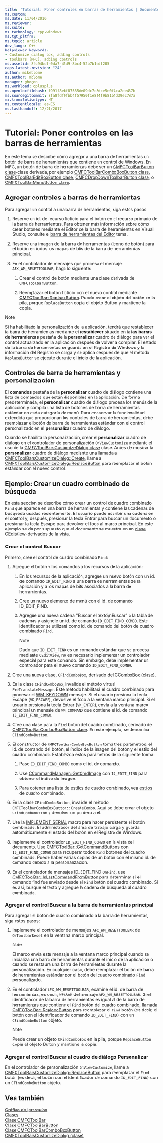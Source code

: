 ```yaml
---
title: 'Tutorial: Poner controles en barras de herramientas | Documentos de Microsoft'
ms.custom: 
ms.date: 11/04/2016
ms.reviewer: 
ms.suite: 
ms.technology: cpp-windows
ms.tgt_pltfrm: 
ms.topic: article
dev_langs: C++
helpviewer_keywords:
- Customize dialog box, adding controls
- toolbars [MFC], adding controls
ms.assetid: 8fc94bdf-0da7-45d9-8bc4-52b7b1edf205
caps.latest.revision: "24"
author: mikeblome
ms.author: mblome
manager: ghogen
ms.workload: cplusplus
ms.openlocfilehash: f991f8ebf87535de09dc7c3dce5e0f4ca2ee457b
ms.sourcegitcommit: 8fa8fdf0fbb4f57950f1e8f4f9b81b4d39ec7d7a
ms.translationtype: MT
ms.contentlocale: es-ES
ms.lasthandoff: 12/21/2017
---
```

# <a name="walkthrough-putting-controls-on-toolbars"></a>Tutorial: Poner controles en las barras de herramientas
En este tema se describe cómo agregar a una barra de herramientas un botón de barra de herramientas que contiene un control de Windows. En MFC, un botón de barra de herramientas debe ser un [CMFCToolBarButton clase](../mfc/reference/cmfctoolbarbutton-class.md)-clase derivada, por ejemplo [CMFCToolBarComboBoxButton clase](../mfc/reference/cmfctoolbarcomboboxbutton-class.md), [CMFCToolBarEditBoxButton clase](../mfc/reference/cmfctoolbareditboxbutton-class.md), [CMFCDropDownToolbarButton clase](../mfc/reference/cmfcdropdowntoolbarbutton-class.md), o [CMFCToolBarMenuButton clase](../mfc/reference/cmfctoolbarmenubutton-class.md).  
  
## <a name="adding-controls-to-toolbars"></a>Agregar controles a barras de herramientas  
 Para agregar un control a una barra de herramientas, siga estos pasos:  
  
1.  Reserve un id. de recurso ficticio para el botón en el recurso primario de la barra de herramientas. Para obtener más información sobre cómo crear botones mediante el Editor de la barra de herramientas en Visual Studio, consulte el [barra de herramientas del Editor](../windows/toolbar-editor.md) tema.  
  
2.  Reserve una imagen de la barra de herramientas (icono de botón) para el botón en todos los mapas de bits de la barra de herramientas principal.  
  
3.  En el controlador de mensajes que procesa el mensaje `AFX_WM_RESETTOOLBAR`, haga lo siguiente:  
  
    1.  Crear el control de botón mediante una clase derivada de `CMFCToolbarButton`.  
  
    2.  Reemplazar el botón ficticio con el nuevo control mediante [CMFCToolBar::ReplaceButton](../mfc/reference/cmfctoolbar-class.md#replacebutton). Puede crear el objeto del botón en la pila, porque `ReplaceButton` copia el objeto Button y mantiene la copia.  
  
> [!NOTE]
>  Si ha habilitado la personalización de la aplicación, tendrá que restablecer la barra de herramientas mediante el **restablecer** situado en la **las barras de herramientas** pestaña de la **personalizar** cuadro de diálogo para ver el control actualizado en la aplicación después de volver a compilar. El estado de la barra de herramientas se guarda en el Registro de Windows y la información del Registro se carga y se aplica después de que el método `ReplaceButton` se ejecute durante el inicio de la aplicación.  
  
## <a name="toolbar-controls-and-customization"></a>Controles de barra de herramientas y personalización  
 El **comandos** pestaña de la **personalizar** cuadro de diálogo contiene una lista de comandos que están disponibles en la aplicación. De forma predeterminada, el **personalizar** cuadro de diálogo procesa los menús de la aplicación y compila una lista de botones de barra de herramientas estándar en cada categoría de menú. Para conservar la funcionalidad extendida que proporcionan los controles de barra de herramientas, debe reemplazar el botón de barra de herramientas estándar con el control personalizado en el **personalizar** cuadro de diálogo.  
  
 Cuando se habilita la personalización, crear el **personalizar** cuadro de diálogo en el controlador de personalización `OnViewCustomize` mediante el uso de la [CMFCToolBarsCustomizeDialog clase](../mfc/reference/cmfctoolbarscustomizedialog-class.md) clase. Antes de mostrar la **personalizar** cuadro de diálogo mediante una llamada a [CMFCToolBarsCustomizeDialog::Create](../mfc/reference/cmfctoolbarscustomizedialog-class.md#create), llame a [CMFCToolBarsCustomizeDialog::ReplaceButton](../mfc/reference/cmfctoolbarscustomizedialog-class.md#replacebutton) para reemplazar el botón estándar con el nuevo control.  
  
## <a name="example-creating-a-find-combo-box"></a>Ejemplo: Crear un cuadro combinado de búsqueda  
 En esta sección se describe cómo crear un control de cuadro combinado `Find` que aparece en una barra de herramientas y contiene las cadenas de búsqueda usadas recientemente. El usuario puede escribir una cadena en el control y, después, presionar la tecla Entrar para buscar un documento o presionar la tecla Escape para devolver el foco al marco principal. En este ejemplo se da por supuesto que el documento se muestra en un [clase CEditView](../mfc/reference/ceditview-class.md)-derivados de la vista.  
  
### <a name="creating-the-find-control"></a>Crear el control Buscar  
 Primero, cree el control de cuadro combinado `Find`:  
  
1.  Agregue el botón y los comandos a los recursos de la aplicación:  
  
    1.  En los recursos de la aplicación, agregue un nuevo botón con un id. de comando `ID_EDIT_FIND` a una barra de herramientas de la aplicación y a los mapas de bits asociados a la barra de herramientas.  
  
    2.  Cree un nuevo elemento de menú con el id. de comando ID_EDIT_FIND.  
  
    3.  Agregue una nueva cadena "Buscar el texto\nBuscar" a la tabla de cadenas y asígnele un id. de comando `ID_EDIT_FIND_COMBO`. Este identificador se utilizará como id. de comando del botón de cuadro combinado `Find`.  
  
        > [!NOTE]
        >  Dado que `ID_EDIT_FIND` es un comando estándar que se procesa mediante `CEditView`, no es necesario implementar un controlador especial para este comando.  Sin embargo, debe implementar un controlador para el nuevo comando `ID_EDIT_FIND_COMBO`.  
  
2.  Cree una nueva clase, `CFindComboBox`, derivado del [CComboBox (clase)](../mfc/reference/ccombobox-class.md).  
  
3.  En la clase `CFindComboBox`, invalide el método virtual `PreTranslateMessage`. Este método habilitará el cuadro combinado para procesar el [WM_KEYDOWN](http://msdn.microsoft.com/library/windows/desktop/ms646280) mensaje. Si el usuario presiona la tecla Escape (`VK_ESCAPE`), devuelve el foco a la ventana marco principal. Si el usuario presiona la tecla Entrar (`VK_ENTER`), envía a la ventana marco principal un mensaje de `WM_COMMAND` que contiene el id. de comando `ID_EDIT_FIND_COMBO`.  
  
4.  Cree una clase para la `Find` botón del cuadro combinado, derivado de [CMFCToolBarComboBoxButton clase](../mfc/reference/cmfctoolbarcomboboxbutton-class.md). En este ejemplo, se denomina `CFindComboButton`.  
  
5.  El constructor de `CMFCToolbarComboBoxButton` toma tres parámetros: el id. de comando del botón, el índice de la imagen del botón y el estilo del cuadro combinado. Establezca estos parámetros de la siguiente forma:  
  
    1.  Pase `ID_EDIT_FIND_COMBO` como el id. de comando.  
  
    2.  Use [CCommandManager::GetCmdImage](http://msdn.microsoft.com/en-us/4094d08e-de74-4398-a483-76d27a742dca) con `ID_EDIT_FIND` para obtener el índice de imagen.  
  
    3.  Para obtener una lista de estilos de cuadro combinado, vea [estilos de cuadro combinado](../mfc/reference/styles-used-by-mfc.md#combo-box-styles).  
  
6.  En la clase `CFindComboButton`, invalide el método `CMFCToolbarComboBoxButton::CreateCombo`. Aquí se debe crear el objeto `CFindComboButton` y devolver un puntero a él.  
  
7.  Use la [IMPLEMENT_SERIAL](../mfc/reference/run-time-object-model-services.md#implement_serial) macro para hacer persistente el botón combinado. El administrador del área de trabajo carga y guarda automáticamente el estado del botón en el Registro de Windows.  
  
8.  Implemente el controlador `ID_EDIT_FIND_COMBO` en la vista del documento. Use [CMFCToolBar::GetCommandButtons](../mfc/reference/cmfctoolbar-class.md#getcommandbuttons) con `ID_EDIT_FIND_COMBO` para recuperar todos `Find` botones del cuadro combinado. Puede haber varias copias de un botón con el mismo id. de comando debido a la personalización.  
  
9. En el controlador de mensajes ID_EDIT_FIND `OnFind`, use [CMFCToolBar::IsLastCommandFromButton](../mfc/reference/cmfctoolbar-class.md#islastcommandfrombutton) para determinar si el comando find fue enviado desde el `Find` botón del cuadro combinado. Si es así, busque el texto y agregue la cadena de búsqueda al cuadro combinado.  
  
### <a name="adding-the-find-control-to-the-main-toolbar"></a>Agregar el control Buscar a la barra de herramientas principal  
 Para agregar el botón de cuadro combinado a la barra de herramientas, siga estos pasos:  
  
1.  Implemente el controlador de mensajes `AFX_WM_RESETTOOLBAR` de `OnToolbarReset` en la ventana marco principal.  
  
    > [!NOTE]
    >  El marco envía este mensaje a la ventana marco principal cuando se inicializa una barra de herramientas durante el inicio de la aplicación o cuando se restaura una barra de herramientas durante la personalización. En cualquier caso, debe reemplazar el botón de barra de herramientas estándar por el botón del cuadro combinado `Find` personalizado.  
  
2.  En el controlador `AFX_WM_RESETTOOLBAR`, examine el id. de barra de herramientas, es decir, `WPARAM` del mensaje `AFX_WM_RESETTOOLBAR`. Si el identificador de la barra de herramientas es igual al de la barra de herramientas que contiene el `Find` botón del cuadro combinado, llamada [CMFCToolBar::ReplaceButton](../mfc/reference/cmfctoolbar-class.md#replacebutton) para reemplazar el `Find` botón (es decir, el botón con el identificador de comando `ID_EDIT_FIND)` con un `CFindComboButton` objeto.  
  
    > [!NOTE]
    >  Puede crear un objeto `CFindComboBox` en la pila, porque `ReplaceButton` copia el objeto Button y mantiene la copia.  
  
### <a name="adding-the-find-control-to-the-customize-dialog-box"></a>Agregar el control Buscar al cuadro de diálogo Personalizar  
 En el controlador de personalización `OnViewCustomize`, llame a [CMFCToolBarsCustomizeDialog::ReplaceButton](../mfc/reference/cmfctoolbarscustomizedialog-class.md#replacebutton) para reemplazar el `Find` botón (es decir, el botón con el identificador de comando `ID_EDIT_FIND)` con un `CFindComboButton` objeto.  
  
## <a name="see-also"></a>Vea también  
 [Gráfico de jerarquías](../mfc/hierarchy-chart.md)   
 [Clases](../mfc/reference/mfc-classes.md)   
 [Clase CMFCToolBar](../mfc/reference/cmfctoolbar-class.md)   
 [Clase CMFCToolBarButton](../mfc/reference/cmfctoolbarbutton-class.md)   
 [Clase CMFCToolBarComboBoxButton](../mfc/reference/cmfctoolbarcomboboxbutton-class.md)   
 [CMFCToolBarsCustomizeDialog (clase)](../mfc/reference/cmfctoolbarscustomizedialog-class.md)
